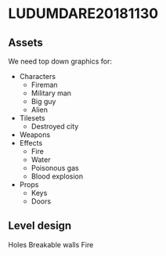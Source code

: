 # LUDUMDARE20181130
## Assets
We need top down graphics for:
  - Characters
    - Fireman
    - Military man
    - Big guy
    - Alien
  - Tilesets
    - Destroyed city
  - Weapons
  - Effects
    - Fire
    - Water
    - Poisonous gas
    - Blood explosion
  - Props
    - Keys
    - Doors
    
## Level design
Holes
Breakable walls
Fire
